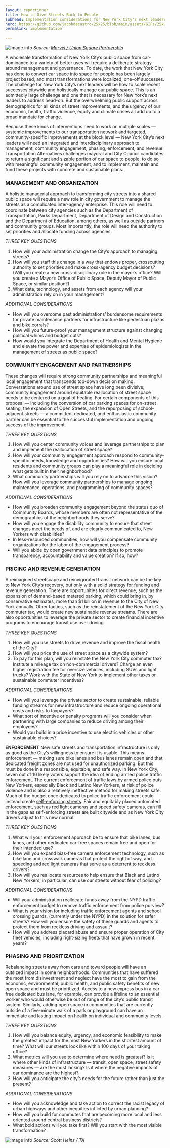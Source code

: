 ```yaml
---
layout: reportinner
title: How to Give Streets Back to People
subhead: Implementation considerations for New York City's next leaders
hero: https://github.com/jacobdecastro/25x25/blob/main/assets/GIFs/25x25_gif_A_safercrossings_01_notype.gif?raw=true
permalink: implementation

---
```


![image info](https://raw.githubusercontent.com/jacobdecastro/25x25/main/assets/images/report/image29.jpg)
*Source: [Marvel / Union Square Partnership](https://www.wsj.com/articles/new-york-citys-union-square-park-to-grow-under-100-million-plan-11610974800)*

A wholesale transformation of New York City’s public space from car-dominance to a variety of better uses will require a deliberate strategy around management and governance. To date, the work that New York City has done to convert car space into space for people has been largely project based, and most transformations were localized, one-off successes. The challenge for New York City’s next leaders will be how to scale recent successes citywide and holistically manage our public space. This is an admittedly large challenge and one that is necessary for New York’s next leaders to address head-on. But the overwhelming public support across demographics for all kinds of street improvements, and the urgency of our economic, health, traffic violence, equity and climate crises all add up to a broad mandate for change.

Because these kinds of interventions need to work on multiple scales — systemic improvements to our transportation network and targeted, community-specific improvements at the block level — New York City’s next leaders will need an integrated and interdisciplinary approach to management, community engagement, phasing, enforcement, and revenue. Transportation Alternatives challenges mayoral and City Council candidates to return a significant and sizable portion of car space to people, to do so with meaningful community engagement, and to implement, maintain and fund these projects with concrete and sustainable plans.

### MANAGEMENT AND ORGANIZATION

A holistic managerial approach to transforming city streets into a shared public space will require a new role in city government to manage the streets as a complicated inter-agency enterprise. This role will need to coordinate between city agencies such as the Department of Transportation, Parks Department, Department of Design and Construction and the Department of Education, among others, as well as outside partners and community groups. Most importantly, the role will need the authority to set priorities and allocate funding across agencies. 

*THREE KEY QUESTIONS*

1. How will your administration change the City’s approach to managing streets? 
2. How will you staff this change in a way that endows proper, crosscutting authority to set priorities and make cross-agency budget decisions? (Will you create a new cross-disciplinary role in the mayor’s office? Will you create a Mayor’s Office of Public Space, Deputy Mayor of Public Space, or similar position?) 
3. What data, technology, and assets from each agency will your administration rely on in your management?

*ADDITIONAL CONSIDERATIONS*

- How will you overcome past administrations’ burdensome requirements for private maintenance partners for infrastructure like pedestrian plazas and bike corrals?
- How will you future-proof your management structure against changing political whims and budget cuts?
- How would you integrate the Department of Health and Mental Hygiene and elevate the power and expertise of epidemiologists in the management of streets as public space?

### COMMUNITY ENGAGEMENT AND PARTNERSHIPS

These changes will require strong community partnerships and meaningful local engagement that transcends top-down decision making. Conversations around use of street space have long been divisive; community engagement around equitable reallocation of street space needs to be centered on a goal of healing. For certain components of this proposal — including the conversion of car parking spaces for on-street seating, the expansion of Open Streets, and the repurposing of school-adjacent streets — a committed, dedicated, and enthusiastic community partner can be essential to the successful implementation and ongoing success of the improvement. 

*THREE KEY QUESTIONS*

1. How will you center community voices and leverage partnerships to plan and implement the reallocation of street space? 
2. How will your community engagement approach respond to community-specific needs, knowledge and opportunities? How will you ensure local residents and community groups can play a meaningful role in deciding what gets built in their neighborhood? 
3. What community partnerships will you rely on to advance this vision? How will you leverage community partnerships to manage ongoing maintenance, operations, and programming of community spaces?

*ADDITIONAL CONSIDERATIONS*

- How will you broaden community engagement beyond the status quo of Community Boards, whose members are often not representative of the demographics of the neighborhoods they serve?
- How will you engage the disability community to ensure that street changes meet the needs of, and are clearly communicated to, New Yorkers with disabilities? 
- In less-resourced communities, how will you compensate community organizations for the labor of the engagement process?
- Will you abide by open government data principles to promote transparency, accountability and value creation? If so, how?

### PRICING AND REVENUE GENERATION

A reimagined streetscape and reinvigorated transit network can be the key to New York City’s recovery, but only with a solid strategy for funding and revenue generation. There are opportunities for direct revenue, such as the expansion of demand-based metered parking, which could bring in, by conservative estimates, more than $1 billion in revenue to the City of New York annually. Other tactics, such as the reinstatement of the New York City commuter tax, would create new sustainable revenue streams. There are also opportunities to leverage the private sector to create financial incentive programs to encourage transit use over driving. 

*THREE KEY QUESTIONS*

1. How will you use streets to drive revenue and improve the fiscal health of the City?
2. How will you price the use of street space as a citywide system? 
3. To pay for this plan, will you reinstate the New York City commuter tax? Institute a mileage tax on non-commercial drivers? Charge an even higher registration fee for oversize vehicles, including SUVs and light trucks? Work with the State of New York to implement other taxes or sustainable commuter incentives?

*ADDITIONAL CONSIDERATIONS*

- How will you leverage the private sector to create sustainable, reliable funding streams for new infrastructure and reduce ongoing operational costs and risks to taxpayers?
- What sort of incentive or penalty programs will you consider when partnering with large companies to reduce driving among their employees? 
- Would you build in a price incentive to use electric vehicles or other sustainable choices?

**ENFORCEMENT**
New safe streets and transportation infrastructure is only as good as the City’s willingness to ensure it is usable. This means enforcement — making sure bike lanes and bus lanes remain open and that dedicated freight zones are not used for unauthorized parking. But this must be done in a responsible, equitable, and safe way. In New York City, seven out of 10 likely voters support the idea of ending armed police traffic enforcement. The current enforcement of traffic laws by armed police puts New Yorkers, especially Black and Latino New Yorkers, at risk of police violence and is also a relatively ineffective method for making streets safe. Much of the budget once dedicated to police traffic enforcement could instead create [self-enforcing streets](https://static1.squarespace.com/static/5cab9d9b65a707a9b36f4b6c/t/5eec1235fe73d720da412589/1592529462229/CaseForSelfEnforcingStreets.pdf). Fair and equitably placed automated enforcement, such as red light cameras and speed safety cameras, can fill in the gaps as self-enforcing streets are built citywide and as New York City drivers adjust to this new normal. 

*THREE KEY QUESTIONS*

1. What will your enforcement approach be to ensure that bike lanes, bus lanes, and other dedicated car-free spaces remain free and open for their intended use?
2. How will you expand bias-free camera enforcement technology, such as bike lane and crosswalk cameras that protect the right of way, and speeding and red light cameras that serve as a deterrent to reckless drivers?
3. How will you reallocate resources to help ensure that Black and Latino New Yorkers, in particular, can use our streets without fear of policing?

*ADDITIONAL CONSIDERATIONS*

- Will your administration reallocate funds away from the NYPD traffic enforcement budget to remove traffic enforcement from police purview?
- What is your vision for including traffic enforcement agents and school crossing guards, (currently under the NYPD) in the solution for safer streets? How will you ensure the safety of these guards and agents to protect them from reckless driving and assault?
- How will you address placard abuse and ensure proper operation of City fleet vehicles, including right-sizing fleets that have grown in recent years?

### PHASING AND PRIORITIZATION

Rebalancing streets away from cars and toward people will have an outsized impact in some neighborhoods. Communities that have suffered the most from disinvestment and neglect have the most to gain from the economic, environmental, public health, and public safety benefits of new open space and must be prioritized. Access to a new express bus in a car-free dedicated bus lane, for example, can provide a lifeline to an essential worker who would otherwise be out of range of the city’s public transit system. Similarly, adding open space in communities that are currently outside of a five-minute walk of a park or playground can have an immediate and lasting impact on health on individual and community levels.

*THREE KEY QUESTIONS*

1. How will you balance equity, urgency, and economic feasibility to make the greatest impact for the most New Yorkers in the shortest amount of time? What will our streets look like within 100 days of your taking office?
2. What metrics will you use to determine where need is greatest? Is it where other kinds of infrastructure — transit, open space, street safety measures — are the most lacking? Is it where the negative impacts of car dominance are the highest? 
3. How will you anticipate the city’s needs for the future rather than just the present?

*ADDITIONAL CONSIDERATIONS*

- How will you acknowledge and take action to correct the racist legacy of urban highways and other inequities inflicted by urban planning?
- How will you build for commutes that are becoming more local and less oriented around central business districts?
- What bold actions will you take first? Will you start with the most visible transformation?

![image info](https://raw.githubusercontent.com/jacobdecastro/25x25/main/assets/images/report/image12.jpg)
*Source: Scott Heins / TA*




